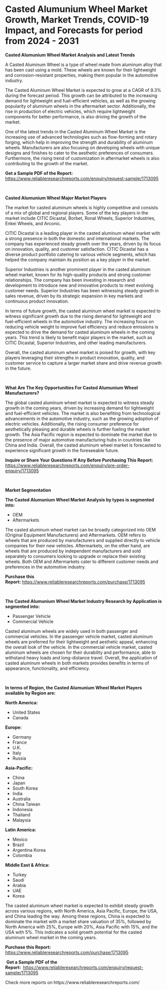 <p><h1>Casted Alumunium Wheel Market Growth, Market Trends, COVID-19 Impact, and Forecasts for period from 2024 - 2031</h1></p><p><strong>Casted Alumunium Wheel Market Analysis and Latest Trends</strong></p>
<p><p>A Casted Aluminum Wheel is a type of wheel made from aluminum alloy that has been cast using a mold. These wheels are known for their lightweight and corrosion-resistant properties, making them popular in the automotive industry.</p><p>The Casted Aluminum Wheel Market is expected to grow at a CAGR of 9.3% during the forecast period. This growth can be attributed to the increasing demand for lightweight and fuel-efficient vehicles, as well as the growing popularity of aluminum wheels in the aftermarket sector. Additionally, the rise in production of electric vehicles, which require lightweight components for better performance, is also driving the growth of the market.</p><p>One of the latest trends in the Casted Aluminum Wheel Market is the increasing use of advanced technologies such as flow-forming and rotary forging, which help in improving the strength and durability of aluminum wheels. Manufacturers are also focusing on developing wheels with unique designs and finishes to cater to the aesthetic preferences of consumers. Furthermore, the rising trend of customization in aftermarket wheels is also contributing to the growth of the market.</p></p>
<p><strong>Get a Sample PDF of the Report:&nbsp;</strong> <a href="https://www.reliableresearchreports.com/enquiry/request-sample/1713095">https://www.reliableresearchreports.com/enquiry/request-sample/1713095</a></p>
<p>&nbsp;</p>
<p><strong>Casted Alumunium Wheel Major Market Players</strong></p>
<p><p>The market for casted aluminum wheels is highly competitive and consists of a mix of global and regional players. Some of the key players in the market include CITIC Dicastal, Borbet, Ronal Wheels, Superior Industries, Enkei Wheels, and Arconic. </p><p>CITIC Dicastal is a leading player in the casted aluminum wheel market with a strong presence in both the domestic and international markets. The company has experienced steady growth over the years, driven by its focus on innovation, quality, and customer satisfaction. CITIC Dicastal has a diverse product portfolio catering to various vehicle segments, which has helped the company maintain its position as a key player in the market.</p><p>Superior Industries is another prominent player in the casted aluminum wheel market, known for its high-quality products and strong customer relationships. The company has been investing in research and development to introduce new and innovative products to meet evolving customer needs. Superior Industries has been witnessing steady growth in sales revenue, driven by its strategic expansion in key markets and continuous product innovation.</p><p>In terms of future growth, the casted aluminum wheel market is expected to witness significant growth due to the rising demand for lightweight and fuel-efficient wheels in the automotive industry. The increasing focus on reducing vehicle weight to improve fuel efficiency and reduce emissions is expected to drive the demand for casted aluminum wheels in the coming years. This trend is likely to benefit major players in the market, such as CITIC Dicastal, Superior Industries, and other leading manufacturers. </p><p>Overall, the casted aluminum wheel market is poised for growth, with key players leveraging their strengths in product innovation, quality, and customer service to capture a larger market share and drive revenue growth in the future.</p></p>
<p>&nbsp;</p>
<p><strong>What Are The Key Opportunities For Casted Alumunium Wheel Manufacturers?</strong></p>
<p><p>The global casted aluminum wheel market is expected to witness steady growth in the coming years, driven by increasing demand for lightweight and fuel-efficient vehicles. The market is also benefiting from technological advancements in the automotive industry, such as the growing adoption of electric vehicles. Additionally, the rising consumer preference for aesthetically pleasing and durable wheels is further fueling the market growth. The Asia Pacific region is expected to dominate the market due to the presence of major automotive manufacturing hubs in countries like China and India. Overall, the casted aluminum wheel market is forecasted to experience significant growth in the foreseeable future.</p></p>
<p><strong>Inquire or Share Your Questions If Any Before Purchasing This Report:</strong> <a href="https://www.reliableresearchreports.com/enquiry/pre-order-enquiry/1713095">https://www.reliableresearchreports.com/enquiry/pre-order-enquiry/1713095</a></p>
<p>&nbsp;</p>
<p><strong>Market Segmentation</strong></p>
<p><strong>The Casted Alumunium Wheel Market Analysis by types is segmented into:</strong></p>
<p><ul><li>OEM</li><li>Aftermarkets</li></ul></p>
<p><p>The casted aluminum wheel market can be broadly categorized into OEM (Original Equipment Manufacturers) and Aftermarkets. OEM refers to wheels that are produced by manufacturers and supplied directly to vehicle companies for their new vehicles. Aftermarkets, on the other hand, are wheels that are produced by independent manufacturers and sold separately to consumers looking to upgrade or replace their existing wheels. Both OEM and Aftermarkets cater to different customer needs and preferences in the automotive industry.</p></p>
<p><strong>Purchase this Report:&nbsp;</strong><a href="https://www.reliableresearchreports.com/purchase/1713095">https://www.reliableresearchreports.com/purchase/1713095</a></p>
<p>&nbsp;</p>
<p><strong>The Casted Alumunium Wheel Market Industry Research by Application is segmented into:</strong></p>
<p><ul><li>Passenger Vehicle</li><li>Commercial Vehicle</li></ul></p>
<p><p>Casted aluminum wheels are widely used in both passenger and commercial vehicles. In the passenger vehicle market, casted aluminum wheels are preferred for their lightweight and aesthetic appeal, enhancing the overall look of the vehicle. In the commercial vehicle market, casted aluminum wheels are chosen for their durability and performance, able to withstand heavy loads and long-distance travel. Overall, the application of casted aluminum wheels in both markets provides benefits in terms of appearance, functionality, and efficiency.</p></p>
<p>&nbsp;</p>
<p><strong>In terms of Region, the Casted Alumunium Wheel Market Players available by Region are:</strong></p>
<p>
    <p> <strong> North America: </strong>
        <ul>
            <li>United States</li>
            <li>Canada</li>
        </ul>
        </p> 
    <p> <strong> Europe: </strong>
        <ul>
            <li>Germany</li>
            <li>France</li>
            <li>U.K.</li>
            <li>Italy</li>
            <li>Russia</li>
        </ul>
        </p> 
    <p> <strong> Asia-Pacific: </strong>
        <ul>
            <li>China</li>
            <li>Japan</li>
            <li>South Korea</li>
            <li>India</li>
            <li>Australia</li>
            <li>China Taiwan</li>
            <li>Indonesia</li>
            <li>Thailand</li>
            <li>Malaysia</li>
        </ul>
        </p> 
    <p> <strong> Latin America: </strong>
        <ul>
            <li>Mexico</li>
            <li>Brazil</li>
            <li>Argentina Korea</li>
            <li>Colombia</li>
        </ul>
        </p> 
    <p> <strong> Middle East & Africa: </strong>
        <ul>
            <li>Turkey</li>
            <li>Saudi</li>
            <li>Arabia</li>
            <li>UAE</li>
            <li>Korea</li>
        </ul>
    </p>
    </p>
<p><p>The casted aluminum wheel market is expected to exhibit steady growth across various regions, with North America, Asia Pacific, Europe, the USA, and China leading the way. Among these regions, China is expected to dominate the market with a market share valuation of 35%, followed by North America with 25%, Europe with 20%, Asia Pacific with 15%, and the USA with 5%. This indicates a solid growth potential for the casted aluminum wheel market in the coming years.</p></p>
<p><strong>Purchase this Report: </strong><a href="https://www.reliableresearchreports.com/purchase/1713095">https://www.reliableresearchreports.com/purchase/1713095</a></p>
<p>&nbsp;<strong>Get a Sample PDF of the Report:&nbsp;&nbsp;</strong><a href="https://www.reliableresearchreports.com/enquiry/request-sample/1713095">https://www.reliableresearchreports.com/enquiry/request-sample/1713095</a></p>
<p><strong></strong></p>
<p>Check more reports on https://www.reliableresearchreports.com/</p>